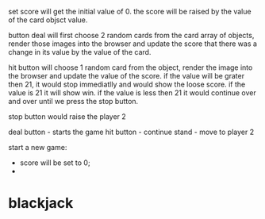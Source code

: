 set score will get the initial value of 0. the score will be raised by the value of the card objsct value.

button deal will first choose 2 random cards from the card array of objects, render those images into the browser and update the score that there was a change in its value by the value of the card.

hit button will choose 1 random card from the object, render the image into the browser and update the value of the score. if the value will be grater then 21, it would stop immediatlly and would show the loose score. if the value is 21 it will show win. if the value is less then 21 it would continue over and over until we press the stop button.

stop button would raise the player 2

deal button - starts the game
hit button - continue
stand - move to player 2

start a new game:

- score will be set to 0;
-
# blackjack
